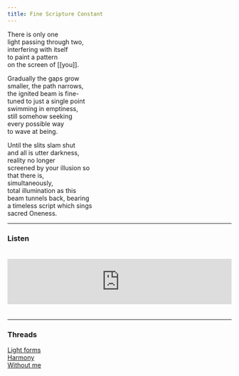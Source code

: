 ```yaml
---
title: Fine Scripture Constant
---
```


There is only one  
light passing through two,  
interfering with itself   
to paint a pattern  
on the screen of [[you]].  
  
Gradually the gaps grow  
smaller, the path narrows,  
the ignited beam is fine-  
tuned to just a single point  
swimming in emptiness,  
still somehow seeking  
every possible way  
to wave at being.  
  
Until the slits slam shut  
and all is utter darkness,  
reality no longer   
screened by your illusion so   
that there is,  
simultaneously,  
total illumination as this  
beam tunnels back, bearing  
a timeless script which sings  
sacred Oneness.    

---  

### Listen

<iframe src="https://anchor.fm/andy-tudhope/embed/episodes/Fine-Scripture-Constant-enrl3f" height="102px" width="100%" style="margin: 20px 0px;" frameborder="0" scrolling="no"></iframe>

---  

### Threads  

<a href="https://thebluebook.co.za/canto-iii/colour-in.html" target="_blank">Light forms</a><br/>
<a href="https://living.thebluebook.co.za/joy/the_cape.html" target="_blank">Harmony</a><br/>
<a href="https://dyeing.thebluebook.co.za/?stackedPages=%2Fblue" target="_blank">Without me</a><br/>
 